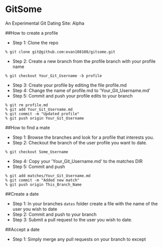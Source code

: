 GitSome
=======

An Experimental Git Dating Site: Alpha

##How to create a profile
* Step 1: Clone the repo 

```
% git clone git@github.com:evan108108/gitsome.git
```
* Step 2: Create a new branch from the profile branch with your profile name

```
% git checkout Your_Git_Username -b profile
```
* Step 3: Create your profile by editing the file profile.md 
* Step 4: Change the name of profile.md to 'Your_Git_Username.md'
* Step 5: Commit and push your profile edits to your branch 

```
% git rm profile.md
% git add Your_Git_Username.md
% git commit -m "Updated profile"
% git push origin Your_Git_Username
```

##How to find a mate
* Step 1: Browse the branches and look for a profile that interests you.
* Step 2: Checkout the branch of the user profile you want to date.

```
% git checkout Some_Username
```
* Step 4: Copy your 'Your_Git_Username.md' to the matches DIR
* Step 5: Commit and push

```
% git add matches/Your_Git_Username.md
% git commit -m "Added new match"
% git push origin This_Branch_Name
```

##Create a date
* Step 1: In your branches `dates` folder create a file with the name of the user you wish to date 
* Step 2: Commit and push to your branch
* Step 3: Submit a pull request to the user you wish to date.

##Accept a date
* Step 1: Simply merge any pull requests on your branch to except
